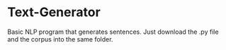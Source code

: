 # Text-Generator
Basic NLP program that generates sentences. Just download the .py file and the corpus into the same folder.

